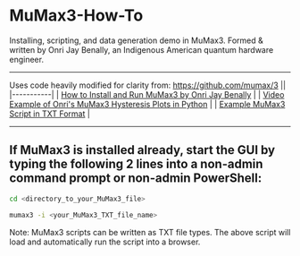 # MuMax3-How-To
Installing, scripting, and data generation demo in MuMax3. Formed &amp; written by Onri Jay Benally, an Indigenous American quantum hardware engineer.
______________________________________________________________________________________________________________________________________________________
Uses code heavily modified for clarity from: https://github.com/mumax/3
||
|-----------|
| [How to Install and Run MuMax3 by Onri Jay Benally](https://github.com/OJB-Quantum/MuMax3-How-To/blob/main/Installing%20and%20Running%20MuMax3%20by%20Onri%20Jay%20Benally.pdf) |
| [Video Example of Onri's MuMax3 Hysteresis Plots in Python](https://youtu.be/YCUwEaX9SrI?si=I_m6b0n1USWKunFJ) |
| [Example MuMax3 Script in TXT Format](https://github.com/OJB-Quantum/MuMax3-How-To/blob/main/MuMax3_Hysteresis_Loop_Example.txt) |
______________________________________________________________________________________________________________________________________________________
## If MuMax3 is installed already, start the GUI by typing the following 2 lines into a non-admin command prompt or non-admin PowerShell:
```bash
cd <directory_to_your_MuMax3_file>
```
```bash
mumax3 -i <your_MuMax3_TXT_file_name>
```

Note: MuMax3 scripts can be written as TXT file types. The above script will load and automatically run the script into a browser.

